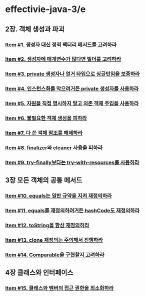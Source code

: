 # effectivie-java-3/e
## 2장. 객체 생성과 파괴
### [Item #1. 생성자 대신 정적 팩터리 메서드를 고려하라](https://github.com/yhmane/effective-java-3-e/blob/master/src/chapter2/item1/README.md)
### [Item #2. 생성자에 매개변수가 많다면 빌더를 고려하라](https://github.com/yhmane/effective-java-3-e/blob/master/src/chapter2/item2/README.md)
### [Item #3. private 생성자나 열거 타입으로 싱글턴임을 보증하라](https://github.com/yhmane/effective-java-3-e/blob/master/src/chapter2/item3/README.md)
### [Item #4. 인스턴스화를 막으려거든 private 생성자를 사용하라](https://github.com/yhmane/effective-java-3-e/blob/master/src/chapter2/item4/README.md)
### [Item #5. 자원을 직접 명시하지 말고 의존 객체 주입을 사용하라](https://github.com/yhmane/effective-java-3-e/blob/master/src/chapter2/item5/README.md)
### [Item #6. 불필요한 객체 생성을 피하라](https://github.com/yhmane/effective-java-3-e/blob/master/src/chapter2/item6/README.md)
### [Item #7. 다 쓴 객체 참조를 해제하라](https://github.com/yhmane/effective-java-3-e/blob/master/src/chapter2/item7/README.md)
### [Item #8. finalizer와 cleaner 사용을 피하라](https://github.com/yhmane/effective-java-3-e/blob/master/src/chapter2/item8/README.md)
### [Item #9. try-finally보다는 try-with-resources를 사용하라](https://github.com/yhmane/effective-java-3-e/blob/master/src/chapter2/item9/README.md)


## 3장 모든 객체의 공통 메서드
### [Item #10. equals는 일반 규약을 지켜 재정의하라](https://github.com/yhmane/effective-java-3-e/blob/master/src/chapter3/item10/README.md)
### [Item #11. equals를 재정의하려거든 hashCode도 재정의하라](https://github.com/yhmane/effective-java-3-e/blob/master/src/chapter3/item11/README.md)
### [Item #12. toString을 항상 재정의하라](https://github.com/yhmane/effective-java-3-e/blob/master/src/chapter3/item12/README.md)
### [Item #13. clone 재정의는 주의해서 진행하라](https://github.com/yhmane/effective-java-3-e/blob/master/src/chapter3/item13/README.md)
### [Item #14. Comparable을 구현할지 고려하라](https://github.com/yhmane/effective-java-3-e/blob/master/src/chapter3/item14/README.md)


## 4장 클래스와 인터페이스
### [Item #15. 클래스와 멤버의 접근 권한을 최소화하라](https://github.com/yhmane/effective-java-3-e/blob/master/src/chapter4/item15/README.md)
